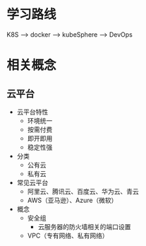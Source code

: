 # 学习路线

K8S ——> docker ——> kubeSphere ——> DevOps

# 相关概念

## 云平台

- 云平台特性
  - 环境统一
  - 按需付费
  - 即开即用
  - 稳定性强
- 分类
  - 公有云
  - 私有云
- 常见云平台
  - 阿里云、腾讯云、百度云、华为云、青云
  - AWS（亚马逊）、Azure（微软）
- 概念
  - 安全组
    - 云服务器的防火墙相关的端口设置
  - VPC（专有网络、私有网络）